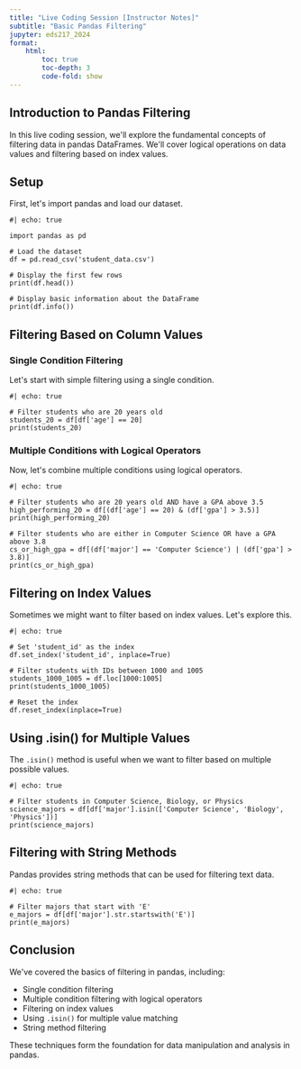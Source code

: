 ```yaml
---
title: "Live Coding Session [Instructor Notes]"
subtitle: "Basic Pandas Filtering"
jupyter: eds217_2024
format: 
    html:
        toc: true
        toc-depth: 3
        code-fold: show
---
```


## Introduction to Pandas Filtering

In this live coding session, we'll explore the fundamental concepts of filtering data in pandas DataFrames. We'll cover logical operations on data values and filtering based on index values.

## Setup

First, let's import pandas and load our dataset.

```{python}
#| echo: true

import pandas as pd

# Load the dataset
df = pd.read_csv('student_data.csv')

# Display the first few rows
print(df.head())

# Display basic information about the DataFrame
print(df.info())
```

## Filtering Based on Column Values

### Single Condition Filtering

Let's start with simple filtering using a single condition.

```{python}
#| echo: true

# Filter students who are 20 years old
students_20 = df[df['age'] == 20]
print(students_20)
```

### Multiple Conditions with Logical Operators

Now, let's combine multiple conditions using logical operators.

```{python}
#| echo: true

# Filter students who are 20 years old AND have a GPA above 3.5
high_performing_20 = df[(df['age'] == 20) & (df['gpa'] > 3.5)]
print(high_performing_20)

# Filter students who are either in Computer Science OR have a GPA above 3.8
cs_or_high_gpa = df[(df['major'] == 'Computer Science') | (df['gpa'] > 3.8)]
print(cs_or_high_gpa)
```

## Filtering on Index Values

Sometimes we might want to filter based on index values. Let's explore this.

```{python}
#| echo: true

# Set 'student_id' as the index
df.set_index('student_id', inplace=True)

# Filter students with IDs between 1000 and 1005
students_1000_1005 = df.loc[1000:1005]
print(students_1000_1005)

# Reset the index
df.reset_index(inplace=True)
```

## Using .isin() for Multiple Values

The `.isin()` method is useful when we want to filter based on multiple possible values.

```{python}
#| echo: true

# Filter students in Computer Science, Biology, or Physics
science_majors = df[df['major'].isin(['Computer Science', 'Biology', 'Physics'])]
print(science_majors)
```

## Filtering with String Methods

Pandas provides string methods that can be used for filtering text data.

```{python}
#| echo: true

# Filter majors that start with 'E'
e_majors = df[df['major'].str.startswith('E')]
print(e_majors)
```

## Conclusion

We've covered the basics of filtering in pandas, including:
- Single condition filtering
- Multiple condition filtering with logical operators
- Filtering on index values
- Using `.isin()` for multiple value matching
- String method filtering

These techniques form the foundation for data manipulation and analysis in pandas.